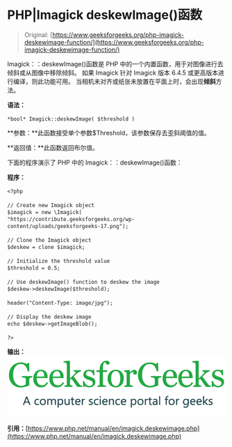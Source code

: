 # PHP|Imagick deskewImage()函数

> Original: [https://www.geeksforgeeks.org/php-imagick-deskewimage-function/](https://www.geeksforgeeks.org/php-imagick-deskewimage-function/)

Imagick：：deskewImage()函数是 PHP 中的一个内置函数，用于对图像进行去倾斜或从图像中移除倾斜。 如果 Imagick 针对 Imagick 版本 6.4.5 或更高版本进行编译，则此功能可用。 当相机未对齐或纸张未放置在平面上时，会出现**倾斜**方法。

**语法：**

```
*bool* Imagick::deskewImage( $threshold )
```

**参数：**此函数接受单个参数$Threshold，该参数保存去歪斜阈值的值。

**返回值：**此函数返回布尔值。

下面的程序演示了 PHP 中的 Imagick：：deskewImage()函数：

**程序：**

```
<?php

// Create new Imagick object
$imagick = new \Imagick(
"https://contribute.geeksforgeeks.org/wp-content/uploads/geeksforgeeks-17.png");

// Clone the Imagick object
$deskew = clone $imagick;

// Initialize the threshold value
$threshold = 0.5;

// Use deskewImage() function to deskew the image
$deskew->deskewImage($threshold);

header("Content-Type: image/jpg");

// Display the deskew image
echo $deskew->getImageBlob();

?>
```

**输出：**
![deskew image](img/e5e11429c8889b9427ac9344443a5d4f.png)

**引用：**[https://www.php.net/manual/en/imagick.deskewimage.php](https://www.php.net/manual/en/imagick.deskewimage.php)